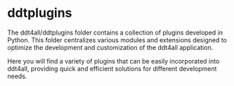 # ddtplugins

The ddt4all/ddtplugins folder contains a collection of plugins developed in Python. This folder centralizes various modules and extensions designed to optimize the development and customization of the ddt4all application.

Here you will find a variety of plugins that can be easily incorporated into ddt4all, providing quick and efficient solutions for different development needs.
